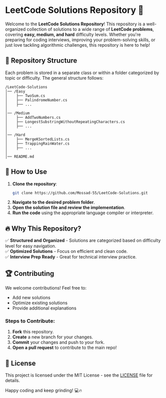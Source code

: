 # LeetCode Solutions Repository 🚀

Welcome to the **LeetCode Solutions Repository**! This repository is a well-organized collection of solutions to a wide range of **LeetCode problems**, covering **easy, medium, and hard** difficulty levels. Whether you're preparing for coding interviews, improving your problem-solving skills, or just love tackling algorithmic challenges, this repository is here to help!

## 📂 Repository Structure

Each problem is stored in a separate class or within a folder categorized by topic or difficulty. The general structure follows:

```
/LeetCode-Solutions
│── /Easy
│    ├── TwoSum.cs
│    ├── PalindromeNumber.cs
│    ├── ...
│
│── /Medium
│    ├── AddTwoNumbers.cs
│    ├── LongestSubstringWithoutRepeatingCharacters.cs
│    ├── ...
│
│── /Hard
│    ├── MergeKSortedLists.cs
│    ├── TrappingRainWater.cs
│    ├── ...
│
│── README.md
```

## 🚀 How to Use

1. **Clone the repository**:
   ```bash
   git clone https://github.com/Mossad-55/LeetCode-Solutions.git
   ```
2. **Navigate to the desired problem folder**.
3. **Open the solution file and review the implementation**.
4. **Run the code** using the appropriate language compiler or interpreter.

## 🔥 Why This Repository?
✅ **Structured and Organized** - Solutions are categorized based on difficulty level for easy navigation.  
✅ **Optimized Solutions** - Focus on efficient and clean code.  
✅ **Interview Prep Ready** - Great for technical interview practice.  

## 🏆 Contributing

We welcome contributions! Feel free to:

- Add new solutions
- Optimize existing solutions
- Provide additional explanations

### **Steps to Contribute:**
1. **Fork** this repository.
2. **Create** a new branch for your changes.
3. **Commit** your changes and push to your fork.
4. **Open a pull request** to contribute to the main repo!

## 📜 License

This project is licensed under the MIT License - see the [LICENSE](LICENSE) file for details.

Happy coding and keep grinding! 💻🔥
